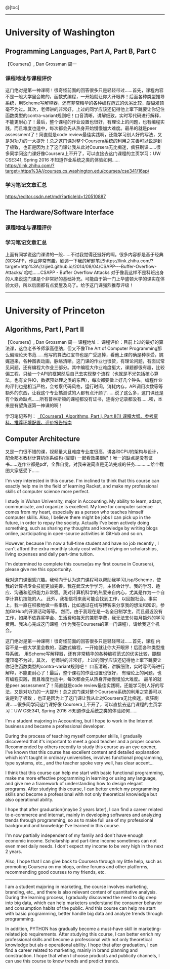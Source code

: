 @[toc]

---
# University of Washington
## Programming Languages, Part A, Part B, Part C
【Coursera】, Dan Grossman 周一
### 课程地址与课程评价
这门绝对是第一神课啊！很奇怪前面的回答很多只是轻轻带过……首先，课程内容不是一般大学里会教的，函数式编程，一开始就让你大开眼界！后面各种类型推导系统，用Scheme写解释器，还有非常精华的各种编程范式的优劣比较，醍醐灌顶毫不为过。其次，老师讲的非常好，上过的同学应该还记得他上窜下跳要让你记住函数类型的contra-variant规则吧！口音清晰，讲解细致，实时写代码进行解释，不能更耐心了！最后，整个课程的作业设置也很好，有理论上的问题，也有编程实践，而且难度也适中，每次都会先从热身开始慢慢加大难度。最吊的就是peer assessment了！简直就是code review最佳实践啊，还能学习别人好的写法，又是对功力的一大提升！总之这门课对整个Coursera系统的利用之完善可以说是到了极致，也正是因为上了这门课让我从此对Coursera无比痴迷，疯狂刷课……很多同学问这门课好像Coursera上不开了，可以直接去这门课程的主页学习：UW CSE341, Spring 2016 不知道作业系统之类的体验如何……https://link.zhihu.com/?target=https%3A//courses.cs.washington.edu/courses/cse341/16sp/
### 学习笔记文章汇总
https://editor.csdn.net/md/?articleId=120510887

## The Hardware/Software Interface
### 课程地址与课程评价
### 学习笔记文章汇总
上面有同学说这门课讲的一般……不过我觉得还挺好的啊。很多内容都是基于经典的CSAPP，作业非常有趣，剧透一下我的解题笔记https://link.zhihu.com/?target=http%3A//zijie0.github.io/2014/08/04/CSAPP---Buffer-Overflow-Attacks/ 哈哈……CSAPP - Buffer Overflow Attacks 对于像我这样不是科班出身的人来说这门课是个非常好的基础补充。可能由于第一门上华盛顿大学的课实在体验太好，所以后面都有点爱屋及乌了。给予这门课强烈推荐评级！ 


---
# University of Princeton 
## Algorithms, Part I, Part II
【Coursera】, Dan Grossman 周一
课程地址：
课程评价：目前上过的最好的算法课，这位老爷爷师承高德纳，但又不像The Art of Computer Programming那么偏理论天书范……他写的算法红宝书也是广受追捧，看他上课的确是种享受，娓娓道来，各种图表动画，脉络清晰。这门课的作业也很赞，有理论问题，有面试常见问题，还有编程大作业三部分。其中编程大作业难度挺大，课题都很有趣，比较偏工程，只给一个API的框架然后自己去实现整个流程（也就是不光包括核心算法，也有文件IO，数据预处理之类的东西），每次都要做上好几个钟头。编程作业的评判也是相当严格，会考察代码风格，运行时间，消耗内存，API调用次数等等额外的东西，让我这个专业搞测试的人都有点汗颜了……说了这么多，这门课还是有个致命缺点……所有普林斯顿的课程都没有证书，连得分记录都没有……唉，本来是有望角逐第一神课的啊！

学习笔记系列： 
[【Coursera】Algorithms, Part I, Part II(1) 课程大纲、参考资料、推荐环境配置、评价报告指南](https://editor.csdn.net/md/?articleId=120520063#_55)

## Computer Architecture
 
又是一门很不错的课，视频量大且难度专业度很高，讲各种CPU的架构与设计，配合那本教材计算机体系结构 (豆瓣) 一起看效果很好！唯一的缺点是没有证书……连作业都是pdf，全靠自觉，对我来说简直是无法完成的任务…………给个截图大家感受下……

 
 I'm very interested in this course. I'm inclined to think that this course can exactly help me in the field of learning Racket, and make my professional skills of computer science more perfect.

I study in Wuhan University, major in Accounting. My ability to learn, adapt, communicate, and organize is excellent. My love for computer science comes from my heart, especially as a person who teaches himself computer skills. Also, I believe there might be jobs I can pick up in the future, in order to repay the society. Actually I've been actively doing something, such as sharing my thoughts and knowledge by writing blogs online, participating in open-source activities in GitHub and so on.

However, because I'm now a full-time student and have no job recently , I can't afford the extra monthly study cost without relying on scholarships, living expenses and daily part-time tuition.

I'm determined to complete this course(as my first course in Coursera), please give me this opportunity.

我对这门课很感兴趣。我倾向于认为这门课程可以帮助我学习Lisp/Scheme，使我的计算机专业技能更加完善。我在武汉大学学习，主修会计学。我的学习、适应、沟通和组织能力非常强。我对计算机科学的热爱来自内心，尤其是作为一个自学计算机技能的人。
此外，我相信将来我可能会找到工作，以回报社会。事实上，我一直在积极地做一些事情，比如通过在线写博客来分享我的想法和知识，参加GitHub的开源活动等等。
然而，由于我现在是一名全日制学生，而且最近没有工作，如果不依靠奖学金、生活费和每天的兼职学费，我无法支付每月额外的学习费用。我决心完成这门课程（作为我在Coursera的第一门课程），请给我这个机会。

这门绝对是第一神课啊！很奇怪前面的回答很多只是轻轻带过……首先，课程
内容不是一般大学里会教的，函数式编程，一开始就让你大开眼界！后面各种类型推导系统，
用Scheme写解释器，还有非常精华的各种编程范式的优劣比较，醍醐灌顶毫不为过。其次，
老师讲的非常好，上过的同学应该还记得他上窜下跳要让你记住函数类型的contra-variant规则吧！
口音清晰，讲解细致，实时写代码进行解释，不能更耐心了！最后，整个课程的作业设置也很好，
有理论上的问题，也有编程实践，而且难度也适中，每次都会先从热身开始慢慢加大难度。
最吊的就是peer assessment了！简直就是code review最佳实践啊，还能学习别人好的写
法，又是对功力的一大提升！总之这门课对整个Coursera系统的利用之完善可以说是到了极致
，也正是因为上了这门课让我从此对Coursera无比痴迷，疯狂刷课……很多同学问这门课好像
Coursera上不开了，可以直接去这门课程的主页学习：UW CSE341, Spring 2016 不知道作业系统之类的体验如何……  

I'm a student majoring in Accounting, but I hope to work in the Internet business and became a professional developer.

During the process of teaching myself computer skills, I gradually discovered that it's important to meet a good teacher and a proper course. Recommended by others recently to study this course as an eye opener, I've known that this course has excellent content and detailed explanation which isn't taught in ordinary universities, involves functional programming, type systems, etc., and the teacher spoke very well, has clear accent…

I think that this course can help me start with basic functional programming, make me more effective programming in learning or using any language, and give me a framework of understanding how to design elegant programs. After studying this course, I can better enrich my programming skills and become a professional with not only theoretical knowledge but also operational ability. 

I hope that after graduation(maybe 2 years later), I can find a career related to e-commerce and internat, mainly in developing softwares and analyzing trends through programming, so as to make full use of my professional background and knowledge I've learned in this course.


I'm now partially independent of my family and don't have enough economic income. Scholarship and part-time income sometimes can not even meet daily needs. I don't expect my income to be very high in the next 2 years.

Also, I hope that I can give back to Coursera through my little help, such as promoting Coursera on my blogs, online forums and other platforms, recommending good courses to my friends, etc.

------------------------------------------------------------------------------------------------------------------------------------------------------------------------------------------
I am a student majoring in marketing, the course involves marketing, branding, etc., and there is also relevant content of quantitative analysis. During the learning process, 
I gradually discovered the need to dig deep into big data, which can help marketers understand the consumer behavior and consumption habits of the public. 
And this course can help me start with basic programming, better handle big data and analyze trends through programming.

In addition, PYTHON has gradually become a must-have skill in marketing-related job requirements. 
After studying this course, I can better enrich my professional skills and become a professional with not only theoretical knowledge but als
o operational ability. I hope that after graduation, I can find a career related to marketing, mainly in brand planning and construction. I hope that when 
I choose products and publicity channels, I can use this course to know trends and predict trends.
